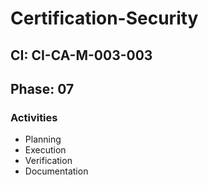 # Certification-Security

## CI: CI-CA-M-003-003
## Phase: 07

### Activities
- Planning
- Execution
- Verification
- Documentation
